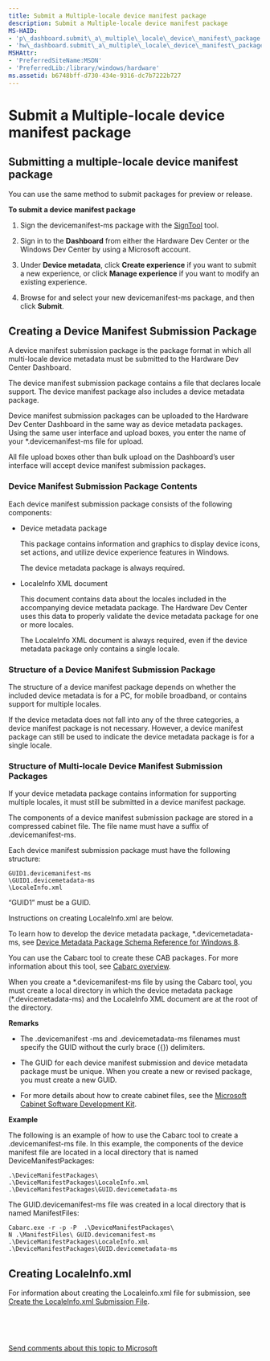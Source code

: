 ```yaml
---
title: Submit a Multiple-locale device manifest package
description: Submit a Multiple-locale device manifest package
MS-HAID:
- 'p\_dashboard.submit\_a\_multiple\_locale\_device\_manifest\_package'
- 'hw\_dashboard.submit\_a\_multiple\_locale\_device\_manifest\_package'
MSHAttr:
- 'PreferredSiteName:MSDN'
- 'PreferredLib:/library/windows/hardware'
ms.assetid: b6748bff-d730-434e-9316-dc7b7222b727
---
```


# Submit a Multiple-locale device manifest package


## <span id="Submitting_a_multiple-locale_device_manifest_package"></span><span id="submitting_a_multiple-locale_device_manifest_package"></span><span id="SUBMITTING_A_MULTIPLE-LOCALE_DEVICE_MANIFEST_PACKAGE"></span>Submitting a multiple-locale device manifest package


You can use the same method to submit packages for preview or release.

**To submit a device manifest package**

1.  Sign the devicemanifest-ms package with the [SignTool](http://go.microsoft.com/fwlink/p/?LinkId=238330) tool.

2.  Sign in to the **Dashboard** from either the Hardware Dev Center or the Windows Dev Center by using a Microsoft account.

3.  Under **Device metadata**, click **Create experience** if you want to submit a new experience, or click **Manage experience** if you want to modify an existing experience.

4.  Browse for and select your new devicemanifest-ms package, and then click **Submit**.

## <span id="Creating_a_Device_Manifest_Submission_Package"></span><span id="creating_a_device_manifest_submission_package"></span><span id="CREATING_A_DEVICE_MANIFEST_SUBMISSION_PACKAGE"></span>Creating a Device Manifest Submission Package


A device manifest submission package is the package format in which all multi-locale device metadata must be submitted to the Hardware Dev Center Dashboard.

The device manifest submission package contains a file that declares locale support. The device manifest package also includes a device metadata package.

Device manifest submission packages can be uploaded to the Hardware Dev Center Dashboard in the same way as device metadata packages. Using the same user interface and upload boxes, you enter the name of your \*.devicemanifest-ms file for upload.

All file upload boxes other than bulk upload on the Dashboard’s user interface will accept device manifest submission packages.

### <span id="Device_Manifest_Submission_Package_Contents"></span><span id="device_manifest_submission_package_contents"></span><span id="DEVICE_MANIFEST_SUBMISSION_PACKAGE_CONTENTS"></span>Device Manifest Submission Package Contents

Each device manifest submission package consists of the following components:

-   Device metadata package

    This package contains information and graphics to display device icons, set actions, and utilize device experience features in Windows.

    The device metadata package is always required.

-   LocaleInfo XML document

    This document contains data about the locales included in the accompanying device metadata package. The Hardware Dev Center uses this data to properly validate the device metadata package for one or more locales.

    The LocaleInfo XML document is always required, even if the device metadata package only contains a single locale.

### <span id="Structure_of_a_Device_Manifest_Submission_Package"></span><span id="structure_of_a_device_manifest_submission_package"></span><span id="STRUCTURE_OF_A_DEVICE_MANIFEST_SUBMISSION_PACKAGE"></span>Structure of a Device Manifest Submission Package

The structure of a device manifest package depends on whether the included device metadata is for a PC, for mobile broadband, or contains support for multiple locales.

If the device metadata does not fall into any of the three categories, a device manifest package is not necessary. However, a device manifest package can still be used to indicate the device metadata package is for a single locale.

### <span id="Structure_of_Multi-locale_Device_Manifest_Submission_Packages"></span><span id="structure_of_multi-locale_device_manifest_submission_packages"></span><span id="STRUCTURE_OF_MULTI-LOCALE_DEVICE_MANIFEST_SUBMISSION_PACKAGES"></span>Structure of Multi-locale Device Manifest Submission Packages

If your device metadata package contains information for supporting multiple locales, it must still be submitted in a device manifest package.

The components of a device manifest submission package are stored in a compressed cabinet file. The file name must have a suffix of .devicemanifest-ms.

Each device manifest submission package must have the following structure:

``` syntax
GUID1.devicemanifest-ms
\GUID1.devicemetadata-ms
\LocaleInfo.xml
```

“GUID1” must be a GUID.

Instructions on creating LocaleInfo.xml are below.

To learn how to develop the device metadata package, \*.devicemetadata-ms, see [Device Metadata Package Schema Reference for Windows 8](http://go.microsoft.com/fwlink/p/?LinkId=226753).

You can use the Cabarc tool to create these CAB packages. For more information about this tool, see [Cabarc overview](http://go.microsoft.com/fwlink/p/?LinkId=248843).

When you create a \*.devicemanifest-ms file by using the Cabarc tool, you must create a local directory in which the device metadata package (\*.devicemetadata-ms) and the LocaleInfo XML document are at the root of the directory.

**Remarks**

-   The .devicemanifest -ms and .devicemetadata-ms filenames must specify the GUID without the curly brace ({}) delimiters.

-   The GUID for each device manifest submission and device metadata package must be unique. When you create a new or revised package, you must create a new GUID.

-   For more details about how to create cabinet files, see the [Microsoft Cabinet Software Development Kit](http://go.microsoft.com/fwlink/p/?LinkId=248844).

**Example**

The following is an example of how to use the Cabarc tool to create a .devicemanifest-ms file. In this example, the components of the device manifest file are located in a local directory that is named DeviceManifestPackages:

``` syntax
.\DeviceManifestPackages\
.\DeviceManifestPackages\LocaleInfo.xml
.\DeviceManifestPackages\GUID.devicemetadata-ms
```

The GUID.devicemanifest-ms file was created in a local directory that is named ManifestFiles:

``` syntax
Cabarc.exe -r -p -P  .\DeviceManifestPackages\ 
N .\ManifestFiles\ GUID.devicemanifest-ms 
.\DeviceManifestPackages\LocaleInfo.xml
.\DeviceManifestPackages\GUID.devicemetadata-ms
```

## <span id="creating_localeinfo.xml"></span><span id="CREATING_LOCALEINFO.XML"></span>Creating LocaleInfo.xml


For information about creating the Localeinfo.xml file for submission, see [Create the LocaleInfo.xml Submission File](https://msdn.microsoft.com/library/windows/hardware/hh801885.aspx).

 

 

[Send comments about this topic to Microsoft](mailto:wsddocfb@microsoft.com?subject=Documentation%20feedback%20%5Bhw_dashboard\hw_dashboard%5D:%20Submit%20a%20Multiple-locale%20device%20manifest%20package%20%20RELEASE:%20%281/3/2017%29&body=%0A%0APRIVACY%20STATEMENT%0A%0AWe%20use%20your%20feedback%20to%20improve%20the%20documentation.%20We%20don't%20use%20your%20email%20address%20for%20any%20other%20purpose,%20and%20we'll%20remove%20your%20email%20address%20from%20our%20system%20after%20the%20issue%20that%20you're%20reporting%20is%20fixed.%20While%20we're%20working%20to%20fix%20this%20issue,%20we%20might%20send%20you%20an%20email%20message%20to%20ask%20for%20more%20info.%20Later,%20we%20might%20also%20send%20you%20an%20email%20message%20to%20let%20you%20know%20that%20we've%20addressed%20your%20feedback.%0A%0AFor%20more%20info%20about%20Microsoft's%20privacy%20policy,%20see%20http://privacy.microsoft.com/default.aspx. "Send comments about this topic to Microsoft")




